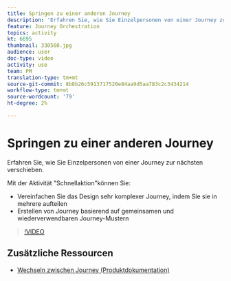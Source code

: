 ```yaml
---
title: Springen zu einer anderen Journey
description: 'Erfahren Sie, wie Sie Einzelpersonen von einer Journey zur nächsten verschieben. '
feature: Journey Orchestration
topics: activity
kt: 6695
thumbnail: 330560.jpg
audience: user
doc-type: video
activity: use
team: PM
translation-type: tm+mt
source-git-commit: 8b8b26c5913717520e84aa9d5aa783c2c3434214
workflow-type: tm+mt
source-wordcount: '79'
ht-degree: 2%

---
```



# Springen zu einer anderen Journey

Erfahren Sie, wie Sie Einzelpersonen von einer Journey zur nächsten verschieben.

Mit der Aktivität &quot;Schnellaktion&quot;können Sie:

* Vereinfachen Sie das Design sehr komplexer Journey, indem Sie sie in mehrere aufteilen
* Erstellen von Journey basierend auf gemeinsamen und wiederverwendbaren Journey-Mustern

>[!VIDEO](https://video.tv.adobe.com/v/330560?quality=12)

## Zusätzliche Ressourcen

* [Wechseln zwischen Journey (Produktdokumentation)](https://experienceleague.adobe.com/docs/journeys/using/building-journeys/about-journey-building/action-activities/jump.html?lang=en#building-journeys)

